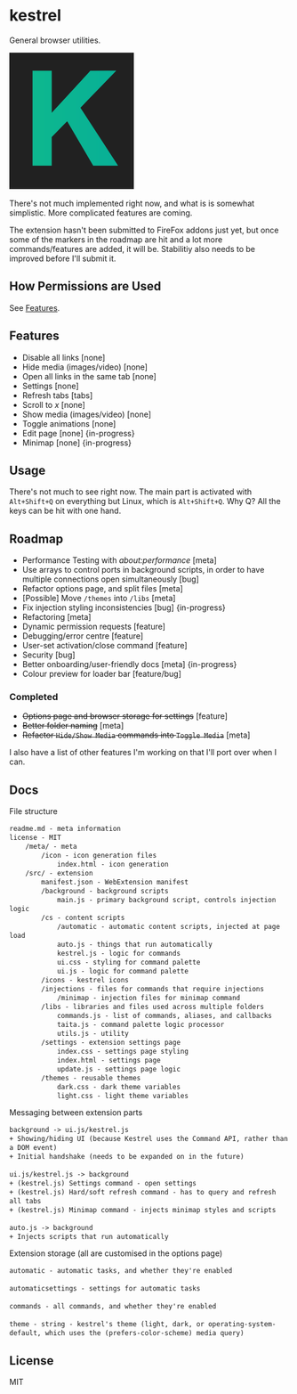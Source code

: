 # kestrel

General browser utilities.

![Kestrel's Icon](https://raw.githubusercontent.com/EthanJustice/kestrel/master/src/icons/icon.png)

There's not much implemented right now, and what is is somewhat simplistic.  More complicated features are coming.

The extension hasn't been submitted to FireFox addons just yet, but once some of the markers in the roadmap are hit and a lot more commands/features are added, it will be.  Stabilitiy also needs to be improved before I'll submit it.

## How Permissions are Used

See [Features](#features).

## Features

+ Disable all links [none]
+ Hide media (images/video) [none]
+ Open all links in the same tab [none]
+ Settings [none]
+ Refresh tabs [tabs]
+ Scroll to *x* [none]
+ Show media (images/video) [none]
+ Toggle animations [none]
+ Edit page [none] {in-progress}
+ Minimap [none] {in-progress}

## Usage

There's not much to see right now.  The main part is activated with `Alt+Shift+Q` on everything but Linux, which is `Alt+Shift+Q`.  Why Q?  All the keys can be hit with one hand.

## Roadmap

+ Performance Testing with *about:performance* [meta]
+ Use arrays to control ports in background scripts, in order to have multiple connections open simultaneously [bug]
+ Refactor options page, and split files [meta]
+ [Possible] Move `/themes` into `/libs` [meta]
+ Fix injection styling inconsistencies [bug] {in-progress}
+ Refactoring [meta]
+ Dynamic permission requests [feature]
+ Debugging/error centre [feature]
+ User-set activation/close command [feature]
+ Security [bug]
+ Better onboarding/user-friendly docs [meta] {in-progress}
+ Colour preview for loader bar [feature/bug]

### Completed

+ ~~Options page and browser storage for settings~~ [feature]
+ ~~Better folder naming~~ [meta]
+ ~~Refactor `Hide/Show Media` commands into `Toggle Media`~~ [meta]

I also have a list of other features I'm working on that I'll port over when I can.

## Docs

File structure

```plaintext
readme.md - meta information
license - MIT
    /meta/ - meta
        /icon - icon generation files
            index.html - icon generation
    /src/ - extension
        manifest.json - WebExtension manifest
        /background - background scripts
            main.js - primary background script, controls injection logic
        /cs - content scripts
            /automatic - automatic content scripts, injected at page load
            auto.js - things that run automatically
            kestrel.js - logic for commands
            ui.css - styling for command palette
            ui.js - logic for command palette
        /icons - kestrel icons
        /injections - files for commands that require injections
            /minimap - injection files for minimap command
        /libs - libraries and files used across multiple folders
            commands.js - list of commands, aliases, and callbacks
            taita.js - command palette logic processor
            utils.js - utility
        /settings - extension settings page
            index.css - settings page styling
            index.html - settings page
            update.js - settings page logic
        /themes - reusable themes
            dark.css - dark theme variables
            light.css - light theme variables
```

Messaging between extension parts

```plaintext
background -> ui.js/kestrel.js
+ Showing/hiding UI (because Kestrel uses the Command API, rather than a DOM event)
+ Initial handshake (needs to be expanded on in the future)

ui.js/kestrel.js -> background
+ (kestrel.js) Settings command - open settings
+ (kestrel.js) Hard/soft refresh command - has to query and refresh all tabs
+ (kestrel.js) Minimap command - injects minimap styles and scripts

auto.js -> background
+ Injects scripts that run automatically
```

Extension storage (all are customised in the options page)

```plaintext
automatic - automatic tasks, and whether they're enabled

automaticsettings - settings for automatic tasks

commands - all commands, and whether they're enabled

theme - string - kestrel's theme (light, dark, or operating-system-default, which uses the (prefers-color-scheme) media query)
```

## License

MIT
